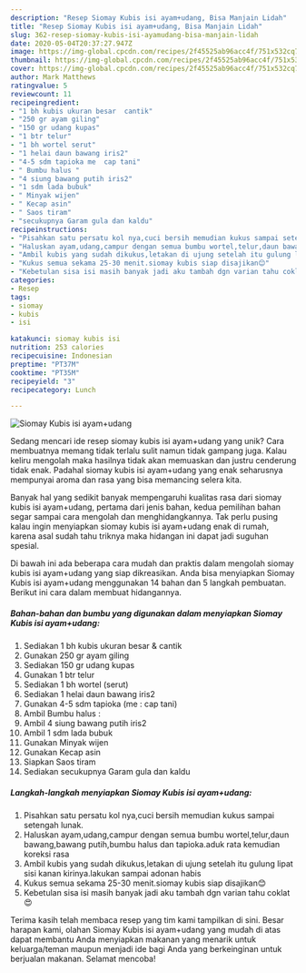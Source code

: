 ```yaml
---
description: "Resep Siomay Kubis isi ayam+udang, Bisa Manjain Lidah"
title: "Resep Siomay Kubis isi ayam+udang, Bisa Manjain Lidah"
slug: 362-resep-siomay-kubis-isi-ayamudang-bisa-manjain-lidah
date: 2020-05-04T20:37:27.947Z
image: https://img-global.cpcdn.com/recipes/2f45525ab96acc4f/751x532cq70/siomay-kubis-isi-ayamudang-foto-resep-utama.jpg
thumbnail: https://img-global.cpcdn.com/recipes/2f45525ab96acc4f/751x532cq70/siomay-kubis-isi-ayamudang-foto-resep-utama.jpg
cover: https://img-global.cpcdn.com/recipes/2f45525ab96acc4f/751x532cq70/siomay-kubis-isi-ayamudang-foto-resep-utama.jpg
author: Mark Matthews
ratingvalue: 5
reviewcount: 11
recipeingredient:
- "1 bh kubis ukuran besar  cantik"
- "250 gr ayam giling"
- "150 gr udang kupas"
- "1 btr telur"
- "1 bh wortel serut"
- "1 helai daun bawang iris2"
- "4-5 sdm tapioka me  cap tani"
- " Bumbu halus "
- "4 siung bawang putih iris2"
- "1 sdm lada bubuk"
- " Minyak wijen"
- " Kecap asin"
- " Saos tiram"
- "secukupnya Garam gula dan kaldu"
recipeinstructions:
- "Pisahkan satu persatu kol nya,cuci bersih memudian kukus sampai setengah lunak."
- "Haluskan ayam,udang,campur dengan semua bumbu wortel,telur,daun bawang,bawang putih,bumbu halus dan tapioka.aduk rata kemudian koreksi rasa"
- "Ambil kubis yang sudah dikukus,letakan di ujung setelah itu gulung lipat sisi kanan kirinya.lakukan sampai adonan habis"
- "Kukus semua sekama 25-30 menit.siomay kubis siap disajikan😊"
- "Kebetulan sisa isi masih banyak jadi aku tambah dgn varian tahu coklat😍"
categories:
- Resep
tags:
- siomay
- kubis
- isi

katakunci: siomay kubis isi 
nutrition: 253 calories
recipecuisine: Indonesian
preptime: "PT37M"
cooktime: "PT35M"
recipeyield: "3"
recipecategory: Lunch

---
```



![Siomay Kubis isi ayam+udang](https://img-global.cpcdn.com/recipes/2f45525ab96acc4f/751x532cq70/siomay-kubis-isi-ayamudang-foto-resep-utama.jpg)

Sedang mencari ide resep siomay kubis isi ayam+udang yang unik? Cara membuatnya memang tidak terlalu sulit namun tidak gampang juga. Kalau keliru mengolah maka hasilnya tidak akan memuaskan dan justru cenderung tidak enak. Padahal siomay kubis isi ayam+udang yang enak seharusnya mempunyai aroma dan rasa yang bisa memancing selera kita.



Banyak hal yang sedikit banyak mempengaruhi kualitas rasa dari siomay kubis isi ayam+udang, pertama dari jenis bahan, kedua pemilihan bahan segar sampai cara mengolah dan menghidangkannya. Tak perlu pusing kalau ingin menyiapkan siomay kubis isi ayam+udang enak di rumah, karena asal sudah tahu triknya maka hidangan ini dapat jadi suguhan spesial.


Di bawah ini ada beberapa cara mudah dan praktis dalam mengolah siomay kubis isi ayam+udang yang siap dikreasikan. Anda bisa menyiapkan Siomay Kubis isi ayam+udang menggunakan 14 bahan dan 5 langkah pembuatan. Berikut ini cara dalam membuat hidangannya.

<!--inarticleads1-->

##### Bahan-bahan dan bumbu yang digunakan dalam menyiapkan Siomay Kubis isi ayam+udang:

1. Sediakan 1 bh kubis ukuran besar &amp; cantik
1. Gunakan 250 gr ayam giling
1. Sediakan 150 gr udang kupas
1. Gunakan 1 btr telur
1. Sediakan 1 bh wortel (serut)
1. Sediakan 1 helai daun bawang iris2
1. Gunakan 4-5 sdm tapioka (me : cap tani)
1. Ambil  Bumbu halus :
1. Ambil 4 siung bawang putih iris2
1. Ambil 1 sdm lada bubuk
1. Gunakan  Minyak wijen
1. Gunakan  Kecap asin
1. Siapkan  Saos tiram
1. Sediakan secukupnya Garam gula dan kaldu




<!--inarticleads2-->

##### Langkah-langkah menyiapkan Siomay Kubis isi ayam+udang:

1. Pisahkan satu persatu kol nya,cuci bersih memudian kukus sampai setengah lunak.
1. Haluskan ayam,udang,campur dengan semua bumbu wortel,telur,daun bawang,bawang putih,bumbu halus dan tapioka.aduk rata kemudian koreksi rasa
1. Ambil kubis yang sudah dikukus,letakan di ujung setelah itu gulung lipat sisi kanan kirinya.lakukan sampai adonan habis
1. Kukus semua sekama 25-30 menit.siomay kubis siap disajikan😊
1. Kebetulan sisa isi masih banyak jadi aku tambah dgn varian tahu coklat😍




Terima kasih telah membaca resep yang tim kami tampilkan di sini. Besar harapan kami, olahan Siomay Kubis isi ayam+udang yang mudah di atas dapat membantu Anda menyiapkan makanan yang menarik untuk keluarga/teman maupun menjadi ide bagi Anda yang berkeinginan untuk berjualan makanan. Selamat mencoba!
